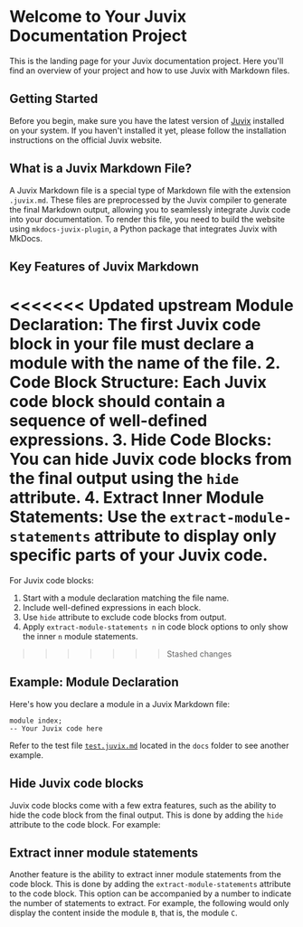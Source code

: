 # Welcome to Your Juvix Documentation Project

This is the landing page for your Juvix documentation project. Here you'll find
an overview of your project and how to use Juvix with Markdown files.

## Getting Started

Before you begin, make sure you have the latest version of
[Juvix](https://docs.juvix.org) installed on your system. If you haven't
installed it yet, please follow the installation instructions on the official
Juvix website.

## What is a Juvix Markdown File?

A Juvix Markdown file is a special type of Markdown file with the extension
`.juvix.md`. These files are preprocessed by the Juvix compiler to generate the
final Markdown output, allowing you to seamlessly integrate Juvix code into your
documentation. To render this file, you need to build the website using
`mkdocs-juvix-plugin`, a Python package that integrates Juvix with MkDocs.

## Key Features of Juvix Markdown

<<<<<<< Updated upstream
**Module Declaration**: The first Juvix code block in your file must declare a
module with the name of the file. 2. **Code Block Structure**: Each Juvix code
block should contain a sequence of well-defined expressions. 3. **Hide Code
Blocks**: You can hide Juvix code blocks from the final output using the `hide`
attribute. 4. **Extract Inner Module Statements**: Use the
`extract-module-statements` attribute to display only specific parts of your
Juvix code.
=======
For Juvix code blocks:

1. Start with a module declaration matching the file name.
2. Include well-defined expressions in each block.
3. Use `hide` attribute to exclude code blocks from output.
4. Apply `extract-module-statements n` in code block options to only show the
inner `n` module statements.

>>>>>>> Stashed changes

## Example: Module Declaration

Here's how you declare a module in a Juvix Markdown file:

```juvix
module index;
-- Your Juvix code here
```

Refer to the test file
[`test.juvix.md`](test.juvix.md) located in the `docs` folder to see another
example.

## Hide Juvix code blocks

Juvix code blocks come with a few extra features, such as the ability to hide
the code block from the final output. This is done by adding the `hide`
attribute to the code block. For example:



## Extract inner module statements

Another feature is the ability to extract inner module statements from the code
block. This is done by adding the `extract-module-statements` attribute to the
code block. This option can be accompanied by a number to indicate the number of
statements to extract. For example, the following would only display the content
inside the module `B`, that is, the module `C`.
